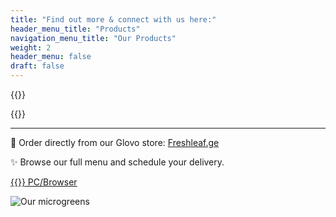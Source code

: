```yaml
---
title: "Find out more & connect with us here:"
header_menu_title: "Products"
navigation_menu_title: "Our Products"
weight: 2
header_menu: false 
draft: false
---
```


{{<extlink icon="fa fa-facebook" text="freshleaf.ge" href="https://www.facebook.com/freshleaf.ge">}}<br/>

{{<extlink icon="fa fa-instagram" text="freshleaf.ge" href="https://www.instagram.com/freshleaf.ge">}}

---

🚀 Order directly from our Glovo store: [Freshleaf.ge](https://glovoapp.com/ge/en/batumi/freshleaf-ge-bat?l=en)

✨ Browse our full menu and schedule your delivery.

[{{<icon class="fa fa-globe">}} PC/Browser ](https://glovoapp.com/ge/en/batumi/freshleaf-ge-bat?l=en)

![Our microgreens](images/microgreen-background.jpg)
